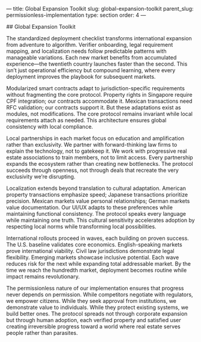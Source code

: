 — title: Global Expansion Toolkit slug: global-expansion-toolkit
parent\_slug: permissionless-implementation type: section order: 4 —

\## Global Expansion Toolkit

The standardized deployment checklist transforms international expansion
from adventure to algorithm. Verifier onboarding, legal requirement
mapping, and localization needs follow predictable patterns with
manageable variations. Each new market benefits from accumulated
experience—the twentieth country launches faster than the second. This
isn’t just operational efficiency but compound learning, where every
deployment improves the playbook for subsequent markets.

Modularized smart contracts adapt to jurisdiction-specific requirements
without fragmenting the core protocol. Property rights in Singapore
require CPF integration; our contracts accommodate it. Mexican
transactions need RFC validation; our contracts support it. But these
adaptations exist as modules, not modifications. The core protocol
remains invariant while local requirements attach as needed. This
architecture ensures global consistency with local compliance.

Local partnerships in each market focus on education and amplification
rather than exclusivity. We partner with forward-thinking law firms to
explain the technology, not to gatekeep it. We work with progressive
real estate associations to train members, not to limit access. Every
partnership expands the ecosystem rather than creating new bottlenecks.
The protocol succeeds through openness, not through deals that recreate
the very exclusivity we’re disrupting.

Localization extends beyond translation to cultural adaptation. American
property transactions emphasize speed; Japanese transactions prioritize
precision. Mexican markets value personal relationships; German markets
value documentation. Our UI/UX adapts to these preferences while
maintaining functional consistency. The protocol speaks every language
while maintaining one truth. This cultural sensitivity accelerates
adoption by respecting local norms while transforming local
possibilities.

International rollouts proceed in waves, each building on proven
success. The U.S. baseline validates core economics. English-speaking
markets prove international viability. Civil law jurisdictions
demonstrate legal flexibility. Emerging markets showcase inclusive
potential. Each wave reduces risk for the next while expanding total
addressable market. By the time we reach the hundredth market,
deployment becomes routine while impact remains revolutionary.

The permissionless nature of our implementation ensures that progress
never depends on permission. While competitors negotiate with
regulators, we empower citizens. While they seek approval from
institutions, we demonstrate value to individuals. While they protect
existing systems, we build better ones. The protocol spreads not through
corporate expansion but through human adoption, each verified property
and satisfied user creating irreversible progress toward a world where
real estate serves people rather than parasites.
